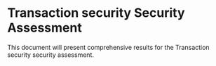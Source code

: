# Transaction security Security Assessment

This document will present comprehensive results for the Transaction security security assessment.
